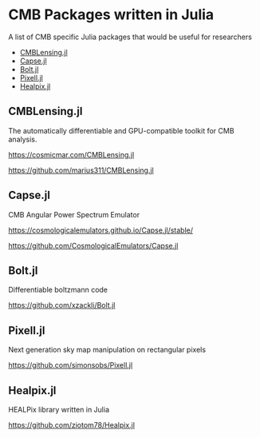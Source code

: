 # CMB Packages written in Julia

A list of CMB specific Julia packages that would be useful for researchers

* [CMBLensing.jl](#cmblensingjl)
* [Capse.jl](#capsejl)
* [Bolt.jl](#boltjl)
* [Pixell.jl](#pixelljl)
* [Healpix.jl](#healpixjl)

## CMBLensing.jl

The automatically differentiable and GPU-compatible toolkit for CMB analysis.

https://cosmicmar.com/CMBLensing.jl

https://github.com/marius311/CMBLensing.jl

## Capse.jl

CMB Angular Power Spectrum Emulator

https://cosmologicalemulators.github.io/Capse.jl/stable/

https://github.com/CosmologicalEmulators/Capse.jl

## Bolt.jl

Differentiable boltzmann code

https://github.com/xzackli/Bolt.jl

## Pixell.jl

Next generation sky map manipulation on rectangular pixels

https://github.com/simonsobs/Pixell.jl

## Healpix.jl

HEALPix library written in Julia

https://github.com/ziotom78/Healpix.jl
